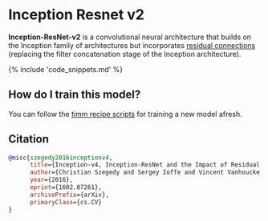 # Inception Resnet v2

**Inception-ResNet-v2** is a convolutional neural architecture that builds on the Inception family of architectures but incorporates [residual connections](https://paperswithcode.com/method/residual-connection) (replacing the filter concatenation stage of the Inception architecture).

{% include 'code_snippets.md' %}

## How do I train this model?

You can follow the [timm recipe scripts](https://rwightman.github.io/pytorch-image-models/scripts/) for training a new model afresh.

## Citation

```BibTeX
@misc{szegedy2016inceptionv4,
      title={Inception-v4, Inception-ResNet and the Impact of Residual Connections on Learning}, 
      author={Christian Szegedy and Sergey Ioffe and Vincent Vanhoucke and Alex Alemi},
      year={2016},
      eprint={1602.07261},
      archivePrefix={arXiv},
      primaryClass={cs.CV}
}
```

<!--
Models:
- Name: inception_resnet_v2
  Metadata:
    FLOPs: 16959133120
    Training Data:
    - ImageNet
    Training Techniques:
    - Label Smoothing
    - RMSProp
    - Weight Decay
    Training Resources: 20x NVIDIA Kepler GPUs
    Architecture:
    - Average Pooling
    - Dropout
    - Inception-ResNet-v2 Reduction-B
    - Inception-ResNet-v2-A
    - Inception-ResNet-v2-B
    - Inception-ResNet-v2-C
    - Reduction-A
    - Softmax
    File Size: 223774238
    Tasks:
    - Image Classification
    ID: inception_resnet_v2
    LR: 0.045
    Dropout: 0.2
    Crop Pct: '0.897'
    Momentum: 0.9
    Image Size: '299'
    Interpolation: bicubic
  Code: https://github.com/rwightman/pytorch-image-models/blob/d8e69206be253892b2956341fea09fdebfaae4e3/timm/models/inception_resnet_v2.py#L343
  In Collection: Inception ResNet v2
Collections:
- Name: Inception ResNet v2
  Paper:
    title: Inception-v4, Inception-ResNet and the Impact of Residual Connections on
      Learning
    url: https://paperswithcode.com//paper/inception-v4-inception-resnet-and-the-impact
  type: model-index
Type: model-index
-->
